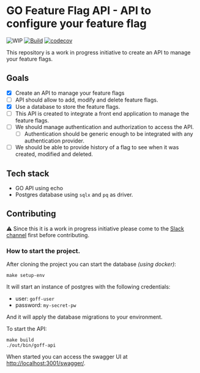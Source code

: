 # GO Feature Flag API - API to configure your feature flag
![WIP](https://img.shields.io/badge/status-%E2%9A%A0%EF%B8%8FWIP-red)
[![Build](https://github.com/go-feature-flag/app-api/actions/workflows/ci.yaml/badge.svg)](https://github.com/go-feature-flag/app-api/actions/workflows/ci.yaml)
[![codecov](https://codecov.io/github/go-feature-flag/app-api/graph/badge.svg?token=oqi5Ncgefx)](https://codecov.io/github/go-feature-flag/app-api)

This repository is a work in progress initiative to create an API to manage your feature flags.

## Goals
- [x] Create an API to manage your feature flags
- [ ] API should allow to add, modify and delete feature flags.
- [x] Use a database to store the feature flags.
- [ ] This API is created to integrate a front end application to manage the feature flags.
- [ ] We should manage authentication and authorization to access the API.
  - [ ] Authentication should be generic enough to be integrated with any authentication provider.
- [ ] We should be able to provide history of a flag to see when it was created, modified and deleted.

## Tech stack
- GO API using echo
- Postgres database using `sqlx` and `pq` as driver.


## Contributing
⚠️ Since this it is a work in progress initiative please come to the [Slack channel](https://gofeatureflag.org/slack) first before contributing. 

### How to start the project.
After cloning the project you can start the database _(using docker)_:
```shell
make setup-env
```
It will start an instance of postgres with the following credentials:
- user: `goff-user`
- password: `my-secret-pw`

And it will apply the database migrations to your environment.

To start the API:
```shell
make build
./out/bin/goff-api
```

When started you can access the swagger UI at [http://localhost:3001/swagger/](http://localhost:3001/swagger/).
